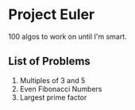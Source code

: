 # Project Euler
100 algos to work on until I'm smart.

## List of Problems
1. Multiples of 3 and 5
1. Even Fibonacci Numbers
1. Largest prime factor